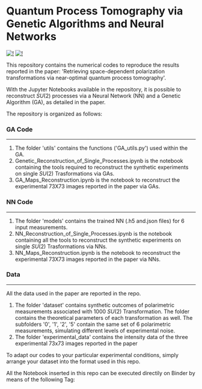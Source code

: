 # Quantum Process Tomography via Genetic Algorithms and Neural Networks

[![!](https://img.shields.io/badge/Genetic-Algorithms-orange)]() [![!](https://img.shields.io/badge/Neural-Networks-blue)]()


This repository contains the numerical codes to reproduce the results reported in the paper: 'Retrieving space-dependent polarization transformations via near-optimal quantum process tomography'. 


With the Jupyter Notebooks available in the repository, it is possible to reconstruct $SU(2)$ processes via a Neural Network (NN) and a Genetic Algorithm (GA), as detailed in the paper. 

The repository is organized as follows:

  ###  GA Code
  ____
  1. The folder 'utils' contains the functions ('GA_utils.py') used within the GA.
  2. Genetic_Reconstruction_of_Single_Processes.ipynb is the notebook containing the tools required to reconstruct the synthetic experiments on single $SU(2)$ Trasformations via GAs.
  2. GA_Maps_Reconstruction.ipynb is the notebook to reconstruct the experimental 73X73 images reported in the paper via GAs.

  ###  NN Code
  ____
  1. The folder 'models' contains the trained NN (.h5 and.json files) for 6 input measurements.
  2. NN_Reconstruction_of_Single_Processes.ipynb is the notebook containing all the tools to reconstruct the synthetic experiments on single $SU(2)$ Trasformations via NNs.
  3. NN_Maps_Reconstruction.ipynb is the notebook to reconstruct the experimental 73X73 images reported in the paper via NNs.
  
  ###  Data
  ____
  All the data used in the paper are reported in the repo.
  
  1. The folder 'dataset' contains synthetic outcomes of polarimetric measurements associated with 1000 $SU(2)$ Transformation. The folder contains the theoretical parameters of each transformation as well. The subfolders '0', '1', '2', '5' contain the same set of 6 polarimetric measurements, simulating different levels of experimental noise. 
  2. The folder 'experimental_data' contains the intensity data of the three experimental 73x73 images reported in the paper

To adapt our codes to your particular experimental conditions, simply arrange your dataset into the format used in this repo.

All the Notebook inserted in this repo can be executed directily on Binder by means of the following Tag: 
